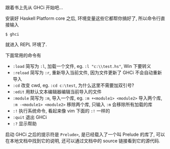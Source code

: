 跟着书上先从 GHCi 开始吧...

安装好 Haskell Platform core 之后, 环境变量这些它都帮你搞好了, 所以命令行直接输入

```shell
$ ghci
```

就进入 REPL 环境了.

下面常用的命令有

* `:load` 简写为 `:l`, 加载一个文件, eg. `:l "c:\\test.hs"`, Win 下要转义
* `:reload` 简写为 `:r`, 重新导入当前文件, 因为文件更新了 GHCi 不会自动重新导入
* `:cd` 改变 cwd, eg. `:cd c:\test`, 为什么这里不需要加双引号?
* `:edit` 用默认文本编辑器编辑当前导入的文件
* `:module` 简写为 `:m`, 导入一个库, eg. `:m +<module1> <module2>` 导入两个库, `:m -<module1> <module2>` 移除两个库, 只输入 `:m` 会移除所有加载的库
* `:!` 执行系统命令, 看起来像 vim 下面的 `:!` 一样的
* `:quit` 退出 GHCi
* `:?` 显示帮助

启动 GHCi 之后的提示符是 `Prelude>`, 是已经载入了一个叫 Prelude 的库了, 可以在本地文档中找到它的说明, 还可以通过文档中的 source 链接看到它的源代码.